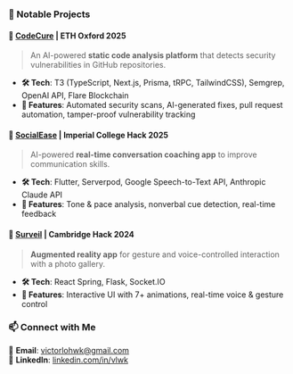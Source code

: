 

### 🚀 Notable Projects  

#### **🔹 [CodeCure](https://github.com/zeyu2001/codecure) | ETH Oxford 2025**  
> An AI-powered **static code analysis platform** that detects security vulnerabilities in GitHub repositories.  
- **🛠️ Tech**: T3 (TypeScript, Next.js, Prisma, tRPC, TailwindCSS), Semgrep, OpenAI API, Flare Blockchain  
- **🔗 Features**: Automated security scans, AI-generated fixes, pull request automation, tamper-proof vulnerability tracking  

#### **🔹 [SocialEase](https://devpost.com/software/socialease-8gybm6) | Imperial College Hack 2025**  
> AI-powered **real-time conversation coaching app** to improve communication skills.  
- **🛠️ Tech**: Flutter, Serverpod, Google Speech-to-Text API, Anthropic Claude API  
- **🔗 Features**: Tone & pace analysis, nonverbal cue detection, real-time feedback  

#### **🔹 [Surveil](https://devpost.com/software/s-u-r-v-e-i-l) | Cambridge Hack 2024**  
> **Augmented reality app** for gesture and voice-controlled interaction with a photo gallery.  
- **🛠️ Tech**: React Spring, Flask, Socket.IO  
- **🔗 Features**: Interactive UI with 7+ animations, real-time voice & gesture control  


### 📫 Connect with Me  
📧 **Email**: [victorlohwk@gmail.com](mailto:victorlohwk@gmail.com)  
💼 **LinkedIn**: [linkedin.com/in/vlwk](https://linkedin.com/in/vlwk)  
